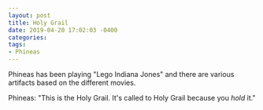 ```yaml
---
layout: post
title: Holy Grail
date: 2019-04-20 17:02:03 -0400
categories:
tags:
- Phineas
---
```


Phineas has been playing "Lego Indiana Jones" and there are various artifacts based on the different movies.

Phineas: "This is the Holy Grail. It's called to Holy Grail because you _hold_ it."
